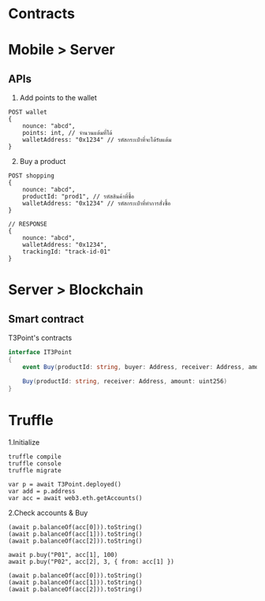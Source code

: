 # Contracts

# Mobile > Server

## APIs
1. Add points to the wallet
```
POST wallet
{
	nounce: "abcd",
	points: int, // จำนวนแต้มที่ได้
	walletAddress: "0x1234" // รหัสกระเป๋าที่จะได้รับแต้ม
}
```

2. Buy a product
```
POST shopping
{
	nounce: "abcd",
	productId: "prod1", // รหัสสินค้าที่ซื้อ
	walletAddress: "0x1234" // รหัสกระเป๋าที่ทำการสั่งซื้อ
}
```

```
// RESPONSE
{
	nounce: "abcd",
	walletAddress: "0x1234",
	trackingId: "track-id-01"
}
```

# Server > Blockchain

## Smart contract
T3Point's contracts
```csharp
interface IT3Point
{
	event Buy(productId: string, buyer: Address, receiver: Address, amount: uint246)

	Buy(productId: string, receiver: Address, amount: uint256)
}
```


# Truffle
1.Initialize
```
truffle compile
truffle console
truffle migrate

var p = await T3Point.deployed()
var add = p.address
var acc = await web3.eth.getAccounts()
```

2.Check accounts & Buy
```
(await p.balanceOf(acc[0])).toString()
(await p.balanceOf(acc[1])).toString()
(await p.balanceOf(acc[2])).toString()

await p.buy("P01", acc[1], 100)
await p.buy("P02", acc[2], 3, { from: acc[1] })

(await p.balanceOf(acc[0])).toString()
(await p.balanceOf(acc[1])).toString()
(await p.balanceOf(acc[2])).toString()
```